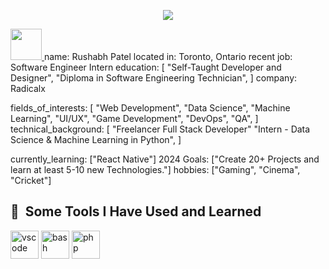 <p align="center">
  <img src="https://encrypted-tbn0.gstatic.com/images?q=tbn:ANd9GcRKPkPd0ldXcWlrIUXiP8My6VKErYGQ6-oLQQ&usqp=CAU">
</p>
<a href="https://www.instagram.com/rushabh_2122/">
  <img height="50" src="https://user-images.githubusercontent.com/46517096/166974368-9798f39f-1f46-499c-b14e-81f0a3f83a06.png"/>
</a>
name: Rushabh Patel
located in: Toronto, Ontario
recent job: Software Engineer Intern 
education:
  [
    "Self-Taught Developer and Designer",
    "Diploma in Software Engineering Technician",
  ]
company: Radicalx

fields_of_interests:
  [
    "Web Development",
    "Data Science",
    "Machine Learning",
    "UI/UX",
    "Game Development",
    "DevOps",
    "QA",
  ]
technical_background:
  [
    "Freelancer Full Stack Developer"
    "Intern - Data Science & Machine Learning in Python",
  ]
  
currently_learning: ["React Native"]
2024 Goals: ["Create 20+ Projects and learn at least 5-10 new Technologies."]
hobbies: ["Gaming", "Cinema", "Cricket"]
<h2> 🚀 &nbsp;Some Tools I Have Used and Learned</h2>
<p align="left">
<img src="https://cdn.jsdelivr.net/gh/devicons/devicon/icons/vscode/vscode-original.svg" alt="vscode" width="45" height="45"/>
<img src="https://cdn.jsdelivr.net/gh/devicons/devicon/icons/bash/bash-original.svg" alt="bash" width="45" height="45"/>
<img src="https://cdn.jsdelivr.net/gh/devicons/devicon/icons/react/react-original.svg" alt="php" width="45" height="45"/>
</p>
